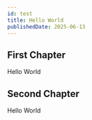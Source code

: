 ```yaml
---
id: test
title: Hello World
publishedDate: 2025-06-13
---
```


## First Chapter

Hello World

## Second Chapter

Hello World
